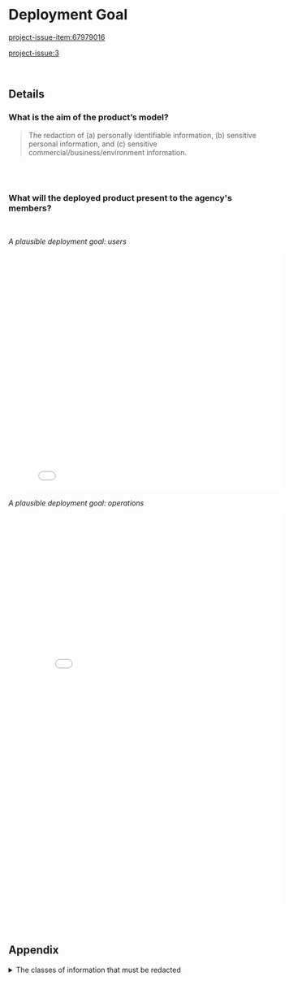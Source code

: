
<br>

# Deployment Goal

<project-issue-item:67979016>

<project-issue:3>

<br>

## Details

### What is the aim of the product’s model?

> The redaction of (a) personally identifiable information, (b) sensitive personal information, and \(c\) sensitive commercial/business/environment information.

<br>
<br>

### What will the deployed product present to the agency's members?

<br>

*A plausible deployment goal: users*

<iframe style="overflow:hidden; width:100%; height:470px; border:none; margin-left:35px"
src="../../../../assets/deployment-goal-users.html"></iframe>

<br>

*A plausible deployment goal: operations*

<iframe style="overflow:hidden; width:100%; height:765px; border:none; margin-left:35px"
src="../../../../assets/deployment-goal-operations.html"></iframe>

<br>
<br>

<br>
<br>

## Appendix


<details><summary>The classes of information that must be redacted</summary>

<br>

The acronyms in the table below are PII $\rightarrow$ Personally Identifiable Information, SPI $\rightarrow$ Sensitive Personal Information, and CBE $\rightarrow$ commercial, business, and environment information.

<table style="width: 47.5%; font-size: 13px;">
    <colgroup>
        <col span="1" style="width: 15.0%;">
        <col span="1" style="width: 2.5%;">
        <col span="1" style="width: 2.5%;">
        <col span="1" style="width: 2.5%;">
        <col span="1" style="width: 2.5%;">
    </colgroup>
    <thead><tr style="text-align: left">
      <th>Item</th><th>Direct<br>PII</th><th>Indirect<br>PII</th><th>SPI</th><th>CBEI</th>
    </tr></thead>
        <tr><td>Full Name</td><td>&#10004;</td><td></td><td></td><td></td></tr>
        <tr><td>EMAIL Address</td><td>&#10004;</td><td></td><td></td><td></td></tr>
        <tr><td>Phone Number</td><td>&#10004;</td><td></td><td></td><td></td></tr>
        <tr><td>Home Address</td><td>&#10004;</td><td></td><td></td><td></td></tr>
        <tr><td>National Insurance Number</td><td>&#10004;</td><td></td><td></td><td></td></tr>
        <tr><td>Driver's License Number</td><td>&#10004;</td><td></td><td></td><td></td></tr>
        <tr><td>Vehicle License Plate</td><td>&#10004;</td><td></td><td></td><td></td></tr>
        <tr><td>Internet Protocol Address</td><td></td><td>&#10004;</td><td></td><td></td></tr>
        <tr><td>Date of Birth</td><td></td><td>&#10004;</td><td></td><td></td></tr>
        <tr><td>Financial data, e.g., bank account<br>details, credit card details, etc</td><td></td><td></td><td>&#10004;</td><td></td></tr>
        <tr><td>Geolocation Data of <br>Environments of Interest</td><td></td><td></td><td></td><td>&#10004;</td></tr>
        <tr><td>Client Business Details</td><td></td><td></td><td>&#10004;</td><td></td></tr>
        <tr><td>Protected Species</td><td></td><td></td><td></td><td>&#10004;</td></tr>
        <tr><td>Protected Species Locations</td><td></td><td></td><td></td><td>&#10004;</td></tr>
        <tr><td>Private Water Supplies</td><td></td><td></td><td></td><td>&#10004;</td></tr>
</table>


</details>




<br>
<br>

<br>
<br>

<br>
<br>

<br>
<br>

